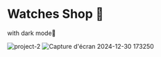  # Watches Shop 🤩
 with dark mode🌙

 ![project-2](https://github.com/user-attachments/assets/c77e3ab4-7d8e-44c7-81cf-c9ed2189fa67)
![Capture d'écran 2024-12-30 173250](https://github.com/user-attachments/assets/4c2b7307-8450-44a0-b5c0-48057229a0d2)
